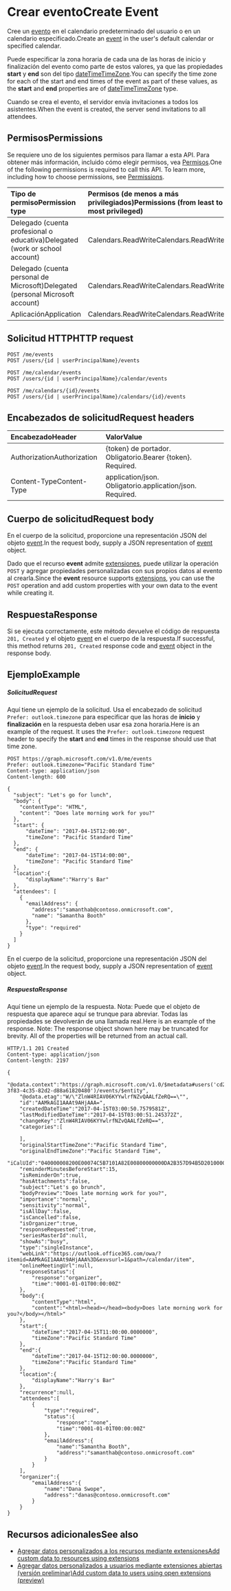 # <a name="create-event"></a><span data-ttu-id="b0071-101">Crear evento</span><span class="sxs-lookup"><span data-stu-id="b0071-101">Create Event</span></span>

<span data-ttu-id="b0071-102">Cree un [evento](../resources/event.md) en el calendario predeterminado del usuario o en un calendario especificado.</span><span class="sxs-lookup"><span data-stu-id="b0071-102">Create an [event](../resources/event.md) in the user's default calendar or specified calendar.</span></span>

<span data-ttu-id="b0071-103">Puede especificar la zona horaria de cada una de las horas de inicio y finalización del evento como parte de estos valores, ya que las propiedades **start** y **end** son del tipo [dateTimeTimeZone](../resources/datetimetimezone.md).</span><span class="sxs-lookup"><span data-stu-id="b0071-103">You can specify the time zone for each of the start and end times of the event as part of these values, as the **start** and **end** properties are of [dateTimeTimeZone](../resources/datetimetimezone.md) type.</span></span> 

<span data-ttu-id="b0071-104">Cuando se crea el evento, el servidor envía invitaciones a todos los asistentes.</span><span class="sxs-lookup"><span data-stu-id="b0071-104">When the event is created, the server send invitations to all attendees.</span></span>


## <a name="permissions"></a><span data-ttu-id="b0071-105">Permisos</span><span class="sxs-lookup"><span data-stu-id="b0071-105">Permissions</span></span>
<span data-ttu-id="b0071-p101">Se requiere uno de los siguientes permisos para llamar a esta API. Para obtener más información, incluido cómo elegir permisos, vea [Permisos](../../../concepts/permissions_reference.md).</span><span class="sxs-lookup"><span data-stu-id="b0071-p101">One of the following permissions is required to call this API. To learn more, including how to choose permissions, see [Permissions](../../../concepts/permissions_reference.md).</span></span>

|<span data-ttu-id="b0071-108">Tipo de permiso</span><span class="sxs-lookup"><span data-stu-id="b0071-108">Permission type</span></span>      | <span data-ttu-id="b0071-109">Permisos (de menos a más privilegiados)</span><span class="sxs-lookup"><span data-stu-id="b0071-109">Permissions (from least to most privileged)</span></span>              |
|:--------------------|:---------------------------------------------------------|
|<span data-ttu-id="b0071-110">Delegado (cuenta profesional o educativa)</span><span class="sxs-lookup"><span data-stu-id="b0071-110">Delegated (work or school account)</span></span> | <span data-ttu-id="b0071-111">Calendars.ReadWrite</span><span class="sxs-lookup"><span data-stu-id="b0071-111">Calendars.ReadWrite</span></span>    |
|<span data-ttu-id="b0071-112">Delegado (cuenta personal de Microsoft)</span><span class="sxs-lookup"><span data-stu-id="b0071-112">Delegated (personal Microsoft account)</span></span> | <span data-ttu-id="b0071-113">Calendars.ReadWrite</span><span class="sxs-lookup"><span data-stu-id="b0071-113">Calendars.ReadWrite</span></span>    |
|<span data-ttu-id="b0071-114">Aplicación</span><span class="sxs-lookup"><span data-stu-id="b0071-114">Application</span></span> | <span data-ttu-id="b0071-115">Calendars.ReadWrite</span><span class="sxs-lookup"><span data-stu-id="b0071-115">Calendars.ReadWrite</span></span> |

## <a name="http-request"></a><span data-ttu-id="b0071-116">Solicitud HTTP</span><span class="sxs-lookup"><span data-stu-id="b0071-116">HTTP request</span></span>
<!-- { "blockType": "ignored" } -->
```http
POST /me/events
POST /users/{id | userPrincipalName}/events

POST /me/calendar/events
POST /users/{id | userPrincipalName}/calendar/events

POST /me/calendars/{id}/events
POST /users/{id | userPrincipalName}/calendars/{id}/events
```
## <a name="request-headers"></a><span data-ttu-id="b0071-117">Encabezados de solicitud</span><span class="sxs-lookup"><span data-stu-id="b0071-117">Request headers</span></span>
| <span data-ttu-id="b0071-118">Encabezado</span><span class="sxs-lookup"><span data-stu-id="b0071-118">Header</span></span>       | <span data-ttu-id="b0071-119">Valor</span><span class="sxs-lookup"><span data-stu-id="b0071-119">Value</span></span> |
|:-----------|:------|
| <span data-ttu-id="b0071-120">Authorization</span><span class="sxs-lookup"><span data-stu-id="b0071-120">Authorization</span></span>  | <span data-ttu-id="b0071-p102">{token} de portador. Obligatorio.</span><span class="sxs-lookup"><span data-stu-id="b0071-p102">Bearer {token}. Required.</span></span>  |
| <span data-ttu-id="b0071-123">Content-Type</span><span class="sxs-lookup"><span data-stu-id="b0071-123">Content-Type</span></span>  | <span data-ttu-id="b0071-p103">application/json. Obligatorio.</span><span class="sxs-lookup"><span data-stu-id="b0071-p103">application/json. Required.</span></span>  |

## <a name="request-body"></a><span data-ttu-id="b0071-126">Cuerpo de solicitud</span><span class="sxs-lookup"><span data-stu-id="b0071-126">Request body</span></span>
<span data-ttu-id="b0071-127">En el cuerpo de la solicitud, proporcione una representación JSON del objeto [event](../resources/event.md).</span><span class="sxs-lookup"><span data-stu-id="b0071-127">In the request body, supply a JSON representation of [event](../resources/event.md) object.</span></span>

<span data-ttu-id="b0071-128">Dado que el recurso **event** admite [extensiones](../../../concepts/extensibility_overview.md), puede utilizar la operación `POST` y agregar propiedades personalizadas con sus propios datos al evento al crearla.</span><span class="sxs-lookup"><span data-stu-id="b0071-128">Since the **event** resource supports [extensions](../../../concepts/extensibility_overview.md), you can use the `POST` operation and add custom properties with your own data to the event while creating it.</span></span>

## <a name="response"></a><span data-ttu-id="b0071-129">Respuesta</span><span class="sxs-lookup"><span data-stu-id="b0071-129">Response</span></span>

<span data-ttu-id="b0071-130">Si se ejecuta correctamente, este método devuelve el código de respuesta `201, Created` y el objeto [event](../resources/event.md) en el cuerpo de la respuesta.</span><span class="sxs-lookup"><span data-stu-id="b0071-130">If successful, this method returns `201, Created` response code and [event](../resources/event.md) object in the response body.</span></span>

## <a name="example"></a><span data-ttu-id="b0071-131">Ejemplo</span><span class="sxs-lookup"><span data-stu-id="b0071-131">Example</span></span>
##### <a name="request"></a><span data-ttu-id="b0071-132">Solicitud</span><span class="sxs-lookup"><span data-stu-id="b0071-132">Request</span></span>
<span data-ttu-id="b0071-p104">Aquí tiene un ejemplo de la solicitud. Usa el encabezado de solicitud `Prefer: outlook.timezone` para especificar que las horas de **inicio** y **finalización** en la respuesta deben usar esa zona horaria.</span><span class="sxs-lookup"><span data-stu-id="b0071-p104">Here is an example of the request. It uses the `Prefer: outlook.timezone` request header to specify the **start** and **end** times in the response should use that time zone.</span></span>
<!-- {
  "blockType": "request",
  "name": "create_event_from_user"
}-->
```http
POST https://graph.microsoft.com/v1.0/me/events
Prefer: outlook.timezone="Pacific Standard Time"
Content-type: application/json
Content-length: 600

{
  "subject": "Let's go for lunch",
  "body": {
    "contentType": "HTML",
    "content": "Does late morning work for you?"
  },
  "start": {
      "dateTime": "2017-04-15T12:00:00",
      "timeZone": "Pacific Standard Time"
  },
  "end": {
      "dateTime": "2017-04-15T14:00:00",
      "timeZone": "Pacific Standard Time"
  },
  "location":{
      "displayName":"Harry's Bar"
  },
  "attendees": [
    {
      "emailAddress": {
        "address":"samanthab@contoso.onmicrosoft.com",
        "name": "Samantha Booth"
      },
      "type": "required"
    }
  ]
}
```
<span data-ttu-id="b0071-135">En el cuerpo de la solicitud, proporcione una representación JSON del objeto [event](../resources/event.md).</span><span class="sxs-lookup"><span data-stu-id="b0071-135">In the request body, supply a JSON representation of [event](../resources/event.md) object.</span></span>
##### <a name="response"></a><span data-ttu-id="b0071-136">Respuesta</span><span class="sxs-lookup"><span data-stu-id="b0071-136">Response</span></span>
<span data-ttu-id="b0071-p105">Aquí tiene un ejemplo de la respuesta. Nota: Puede que el objeto de respuesta que aparece aquí se trunque para abreviar. Todas las propiedades se devolverán de una llamada real.</span><span class="sxs-lookup"><span data-stu-id="b0071-p105">Here is an example of the response. Note: The response object shown here may be truncated for brevity. All of the properties will be returned from an actual call.</span></span>
<!-- {
  "blockType": "response",
  "truncated": true,
  "@odata.type": "microsoft.graph.event"
} -->
```http
HTTP/1.1 201 Created
Content-type: application/json
Content-length: 2197

{
    "@odata.context":"https://graph.microsoft.com/v1.0/$metadata#users('cd209b0b-3f83-4c35-82d2-d88a61820480')/events/$entity",
    "@odata.etag":"W/\"ZlnW4RIAV06KYYwlrfNZvQAALfZeRQ==\"",
    "id":"AAMkAGI1AAAt9AHjAAA=",
    "createdDateTime":"2017-04-15T03:00:50.7579581Z",
    "lastModifiedDateTime":"2017-04-15T03:00:51.245372Z",
    "changeKey":"ZlnW4RIAV06KYYwlrfNZvQAALfZeRQ==",
    "categories":[

    ],
    "originalStartTimeZone":"Pacific Standard Time",
    "originalEndTimeZone":"Pacific Standard Time",
    "iCalUId":"040000008200E00074C5B7101A82E00800000000DA2B357D94B5D201000000000000000010000000EC4597557F0CB34EA4CC2887EA7B17C3",
    "reminderMinutesBeforeStart":15,
    "isReminderOn":true,
    "hasAttachments":false,
    "subject":"Let's go brunch",
    "bodyPreview":"Does late morning work for you?",
    "importance":"normal",
    "sensitivity":"normal",
    "isAllDay":false,
    "isCancelled":false,
    "isOrganizer":true,
    "responseRequested":true,
    "seriesMasterId":null,
    "showAs":"busy",
    "type":"singleInstance",
    "webLink":"https://outlook.office365.com/owa/?itemid=AAMkAGI1AAAt9AHjAAA%3D&exvsurl=1&path=/calendar/item",
    "onlineMeetingUrl":null,
    "responseStatus":{
        "response":"organizer",
        "time":"0001-01-01T00:00:00Z"
    },
    "body":{
        "contentType":"html",
        "content":"<html><head></head><body>Does late morning work for you?</body></html>"
    },
    "start":{
        "dateTime":"2017-04-15T11:00:00.0000000",
        "timeZone":"Pacific Standard Time"
    },
    "end":{
        "dateTime":"2017-04-15T12:00:00.0000000",
        "timeZone":"Pacific Standard Time"
    },
    "location":{
        "displayName":"Harry's Bar"
    },
    "recurrence":null,
    "attendees":[
        {
            "type":"required",
            "status":{
                "response":"none",
                "time":"0001-01-01T00:00:00Z"
            },
            "emailAddress":{
                "name":"Samantha Booth",
                "address":"samanthab@contoso.onmicrosoft.com"
            }
        }
    ],
    "organizer":{
        "emailAddress":{
            "name":"Dana Swope",
            "address":"danas@contoso.onmicrosoft.com"
        }
    }
}
```
## <a name="see-also"></a><span data-ttu-id="b0071-140">Recursos adicionales</span><span class="sxs-lookup"><span data-stu-id="b0071-140">See also</span></span>

- [<span data-ttu-id="b0071-141">Agregar datos personalizados a los recursos mediante extensiones</span><span class="sxs-lookup"><span data-stu-id="b0071-141">Add custom data to resources using extensions</span></span>](../../../concepts/extensibility_overview.md)
- [<span data-ttu-id="b0071-142">Agregar datos personalizados a usuarios mediante extensiones abiertas (versión preliminar)</span><span class="sxs-lookup"><span data-stu-id="b0071-142">Add custom data to users using open extensions (preview)</span></span>](../../../concepts/extensibility_open_users.md)
<!--
- [Add custom data to groups using schema extensions (preview)](../../../concepts/extensibility_schema_groups.md)
-->


<!-- uuid: 8fcb5dbc-d5aa-4681-8e31-b001d5168d79
2015-10-25 14:57:30 UTC -->
<!-- {
  "type": "#page.annotation",
  "description": "Create Event",
  "keywords": "",
  "section": "documentation",
  "tocPath": ""
}-->
